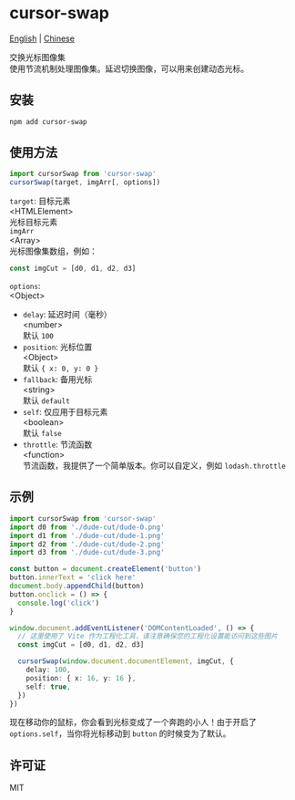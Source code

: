 # cursor-swap

[English](https://github.com/Licheung228/cursor-swap/blob/main/en.md) | [Chinese](./)

交换光标图像集  
使用节流机制处理图像集。延迟切换图像，可以用来创建动态光标。

## 安装

```sh
npm add cursor-swap
```

## 使用方法

```js
import cursorSwap from 'cursor-swap'
cursorSwap(target, imgArr[, options])
```

`target`: 目标元素  
\<HTMLElement>  
光标目标元素  
`imgArr`  
\<Array>  
光标图像集数组，例如：

```js
const imgCut = [d0, d1, d2, d3]
```

`options`:  
\<Object>

- `delay`: 延迟时间（毫秒）  
  \<number>  
  默认 `100`
- `position`: 光标位置  
  \<Object>  
  默认 `{ x: 0, y: 0 }`
- `fallback`: 备用光标  
  \<string>  
  默认 `default`
- `self`: 仅应用于目标元素  
  \<boolean>  
  默认 `false`
- `throttle`: 节流函数  
  \<function>  
  节流函数，我提供了一个简单版本。你可以自定义，例如 `lodash.throttle`

## 示例

```ts
import cursorSwap from 'cursor-swap'
import d0 from './dude-cut/dude-0.png'
import d1 from './dude-cut/dude-1.png'
import d2 from './dude-cut/dude-2.png'
import d3 from './dude-cut/dude-3.png'

const button = document.createElement('button')
button.innerText = 'click here'
document.body.appendChild(button)
button.onclick = () => {
  console.log('click')
}

window.document.addEventListener('DOMContentLoaded', () => {
  // 这里使用了 Vite 作为工程化工具，请注意确保您的工程化设置能访问到这些图片
  const imgCut = [d0, d1, d2, d3]

  cursorSwap(window.document.documentElement, imgCut, {
    delay: 100,
    position: { x: 16, y: 16 },
    self: true,
  })
})
```

现在移动你的鼠标，你会看到光标变成了一个奔跑的小人！由于开启了 `options.self`，当你将光标移动到 `button` 的时候变为了默认。

## 许可证

MIT
